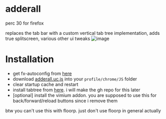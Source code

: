# adderall

perc 30 for firefox

replaces the tab bar with a custom vertical tab tree implementation, adds true splitscreen, various other ui tweaks
![image](https://github.com/CoolElectronics/adderall/assets/58010778/590c3c66-2825-4245-be5b-17de3b2011c1)

# Installation
- get fx-autoconfig from [here](https://github.com/MrOtherGuy/fx-autoconfig)
- download [adderall.uc.js](https://raw.githubusercontent.com/CoolElectronics/adderall/master/adderall.user.js) into your `profile/chrome/JS` folder
- clear startup cache and restart
- install tabtree from [here](https://coolelectronics.me/trash/tabtree.xpi). i will make the gh repo for this later
- \[optional] install the vimium addon. you are supposed to use this for back/forward/reload buttons since i remove them

btw you can't use this with floorp. just don't use floorp in general actually
